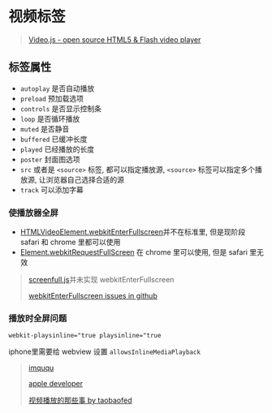 # 视频标签

> [Video.js - open source HTML5 & Flash video player](https://github.com/videojs/video.js)

## 标签属性

* `autoplay` 是否自动播放
* `preload` 预加载选项
* `controls` 是否显示控制条
* `loop` 是否循环播放
* `muted` 是否静音
* `buffered` 已缓冲长度
* `played` 已经播放的长度
* `poster` 封面图选项
* `src` 或者是 `<source>` 标签, 都可以指定播放源, `<source>` 标签可以指定多个播放源, 让浏览器自己选择合适的源
* `track` 可以添加字幕

### 使播放器全屏

* [HTMLVideoElement.webkitEnterFullscreen](https://developer.apple.com/documentation/webkitjs/htmlvideoelement/1633500-webkitenterfullscreen)并不在标准里, 但是现阶段 safari 和 chrome 里都可以使用
* [Element.webkitRequestFullScreen](https://developer.mozilla.org/en-US/docs/Web/API/Element/requestFullScreen) 在 chrome 里可以使用, 但是 safari 里无效

> [screenfull.js](https://github.com/sindresorhus/screenfull.js)并未实现 webkitEnterFullscreen
>
> [webkitEnterFullscreen issues in github](https://github.com/search?q=webkitEnterFullScreen&type=Issues)

### 播放时全屏问题

`webkit-playsinline="true playsinline="true`

iphone里需要给 webview 设置 `allowsInlineMediaPlayback`

> [imququ](https://imququ.com/post/new-video-policies-for-ios10.html)
>
> [apple developer](https://developer.apple.com/reference/uikit/uiwebview/1617960-allowsinlinemediaplayback)
>
> [视频播放的那些事 by taobaofed](http://taobaofed.org/blog/2016/05/23/video-player/)
